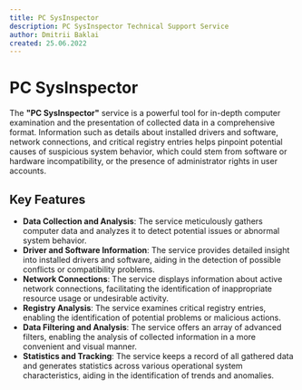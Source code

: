 ```yaml
---
title: PC SysInspector
description: PC SysInspector Technical Support Service
author: Dmitrii Baklai
created: 25.06.2022
---
```


# PC SysInspector

The **"PC SysInspector"** service is a powerful tool for in-depth computer examination and the presentation of collected data in a comprehensive format. Information such as details about installed drivers and software, network connections, and critical registry entries helps pinpoint potential causes of suspicious system behavior, which could stem from software or hardware incompatibility, or the presence of administrator rights in user accounts.

## Key Features

- **Data Collection and Analysis**: The service meticulously gathers computer data and analyzes it to detect potential issues or abnormal system behavior.
- **Driver and Software Information**: The service provides detailed insight into installed drivers and software, aiding in the detection of possible conflicts or compatibility problems.
- **Network Connections**: The service displays information about active network connections, facilitating the identification of inappropriate resource usage or undesirable activity.
- **Registry Analysis**: The service examines critical registry entries, enabling the identification of potential problems or malicious actions.
- **Data Filtering and Analysis**: The service offers an array of advanced filters, enabling the analysis of collected information in a more convenient and visual manner.
- **Statistics and Tracking**: The service keeps a record of all gathered data and generates statistics across various operational system characteristics, aiding in the identification of trends and anomalies.
